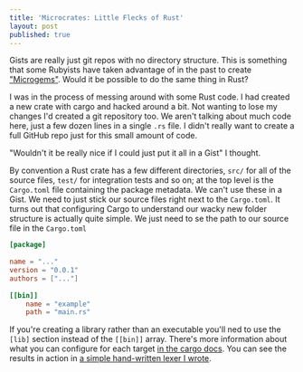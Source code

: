 ```yaml
---
title: 'Microcrates: Little Flecks of Rust'
layout: post
published: true
---
```


Gists are really just git repos with no directory structure. This is something that some Rubyists have taken advantage of in the past to create ["Microgems"](http://jeffkreeftmeijer.com/2011/microgems-five-minute-rubygems/). Would it be possible to do the same thing in Rust?

I was in the process of messing around with some Rust code. I had created a new crate with cargo and hacked around a bit. Not wanting to lose my changes I'd created a git repository too. We aren't talking about much code here, just a few dozen lines in a single `.rs` file. I didn't really want to create a full GitHub repo just for this small amount of code.

"Wouldn't it be really nice if I could just put it all in a Gist" I thought.

By convention a Rust crate has a few different directories, `src/` for all of the source files, `test/` for integration tests and so on; at the top level is the `Cargo.toml` file containing the package metadata. We can't use these in a Gist. We need to just stick our source files right next to the `Cargo.toml`. It turns out that configuring Cargo to understand our wacky new folder structure is actually quite simple. We just need to se the path to our source file in the `Cargo.toml`

```toml
[package]
 
name = "..."
version = "0.0.1"
authors = ["..."]
 
[[bin]]
    name = "example"
    path = "main.rs"
```

If you're creating a library rather than an executable you'll ned to use the `[lib]` section instead of the `[[bin]]` array. There's more information about what you can configure for each target [in the cargo docs][cargo_target]. You can see the results in action in [a simple hand-written lexer I wrote](https://gist.github.com/iwillspeak/a8a8c0f03524d8ce6d19).

  [cargo_target]: http://doc.crates.io/manifest.html#configuring-a-target
